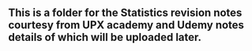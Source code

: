 ## This is a folder for the Statistics revision notes courtesy from UPX academy and Udemy notes details of which will be uploaded later.
